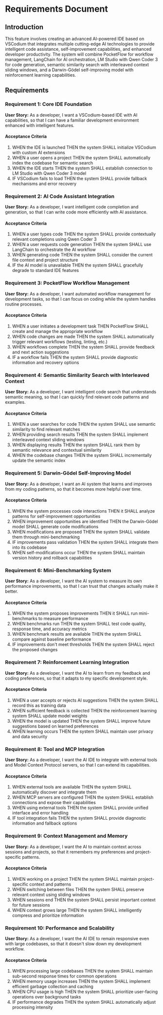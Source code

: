 # Requirements Document

## Introduction

This feature involves creating an advanced AI-powered IDE based on VSCodium that integrates multiple cutting-edge AI technologies to provide intelligent code assistance, self-improvement capabilities, and enhanced developer productivity. The system will combine PocketFlow for workflow management, LangChain for AI orchestration, LM Studio with Qwen Coder 3 for code generation, semantic similarity search with interleaved context sliding windows, and a Darwin-Gödel self-improving model with reinforcement learning capabilities.

## Requirements

### Requirement 1: Core IDE Foundation

**User Story:** As a developer, I want a VSCodium-based IDE with AI capabilities, so that I can have a familiar development environment enhanced with intelligent features.

#### Acceptance Criteria

1. WHEN the IDE is launched THEN the system SHALL initialize VSCodium with custom AI extensions
2. WHEN a user opens a project THEN the system SHALL automatically index the codebase for semantic search
3. WHEN the IDE starts THEN the system SHALL establish connection to LM Studio with Qwen Coder 3 model
4. IF VSCodium fails to load THEN the system SHALL provide fallback mechanisms and error recovery

### Requirement 2: AI Code Assistant Integration

**User Story:** As a developer, I want intelligent code completion and generation, so that I can write code more efficiently with AI assistance.

#### Acceptance Criteria

1. WHEN a user types code THEN the system SHALL provide contextually relevant completions using Qwen Coder 3
2. WHEN a user requests code generation THEN the system SHALL use LangChain to orchestrate the AI workflow
3. WHEN generating code THEN the system SHALL consider the current file context and project structure
4. IF the AI model is unavailable THEN the system SHALL gracefully degrade to standard IDE features

### Requirement 3: PocketFlow Workflow Management

**User Story:** As a developer, I want automated workflow management for development tasks, so that I can focus on coding while the system handles routine processes.

#### Acceptance Criteria

1. WHEN a user initiates a development task THEN PocketFlow SHALL create and manage the appropriate workflow
2. WHEN code changes are made THEN the system SHALL automatically trigger relevant workflows (testing, linting, etc.)
3. WHEN workflows complete THEN the system SHALL provide feedback and next action suggestions
4. IF a workflow fails THEN the system SHALL provide diagnostic information and recovery options

### Requirement 4: Semantic Similarity Search with Interleaved Context

**User Story:** As a developer, I want intelligent code search that understands semantic meaning, so that I can quickly find relevant code patterns and examples.

#### Acceptance Criteria

1. WHEN a user searches for code THEN the system SHALL use semantic similarity to find relevant matches
2. WHEN providing search results THEN the system SHALL implement interleaved context sliding windows
3. WHEN displaying results THEN the system SHALL rank them by semantic relevance and contextual similarity
4. WHEN the codebase changes THEN the system SHALL incrementally update the semantic index

### Requirement 5: Darwin-Gödel Self-Improving Model

**User Story:** As a developer, I want an AI system that learns and improves from my coding patterns, so that it becomes more helpful over time.

#### Acceptance Criteria

1. WHEN the system processes code interactions THEN it SHALL analyze patterns for self-improvement opportunities
2. WHEN improvement opportunities are identified THEN the Darwin-Gödel model SHALL generate code modifications
3. WHEN modifications are proposed THEN the system SHALL validate them through mini-benchmarking
4. IF improvements pass validation THEN the system SHALL integrate them into its codebase
5. WHEN self-modifications occur THEN the system SHALL maintain version history and rollback capabilities

### Requirement 6: Mini-Benchmarking System

**User Story:** As a developer, I want the AI system to measure its own performance improvements, so that I can trust that changes actually make it better.

#### Acceptance Criteria

1. WHEN the system proposes improvements THEN it SHALL run mini-benchmarks to measure performance
2. WHEN benchmarks run THEN the system SHALL test code quality, response time, and accuracy metrics
3. WHEN benchmark results are available THEN the system SHALL compare against baseline performance
4. IF improvements don't meet thresholds THEN the system SHALL reject the proposed changes

### Requirement 7: Reinforcement Learning Integration

**User Story:** As a developer, I want the AI to learn from my feedback and coding preferences, so that it adapts to my specific development style.

#### Acceptance Criteria

1. WHEN a user accepts or rejects AI suggestions THEN the system SHALL record this as training data
2. WHEN sufficient feedback is collected THEN the reinforcement learning system SHALL update model weights
3. WHEN the model is updated THEN the system SHALL improve future suggestions based on learned preferences
4. WHEN learning occurs THEN the system SHALL maintain user privacy and data security

### Requirement 8: Tool and MCP Integration

**User Story:** As a developer, I want the AI IDE to integrate with external tools and Model Context Protocol servers, so that I can extend its capabilities.

#### Acceptance Criteria

1. WHEN external tools are available THEN the system SHALL automatically discover and integrate them
2. WHEN MCP servers are configured THEN the system SHALL establish connections and expose their capabilities
3. WHEN using external tools THEN the system SHALL provide unified interface and error handling
4. IF tool integration fails THEN the system SHALL provide diagnostic information and fallback options

### Requirement 9: Context Management and Memory

**User Story:** As a developer, I want the AI to maintain context across sessions and projects, so that it remembers my preferences and project-specific patterns.

#### Acceptance Criteria

1. WHEN working on a project THEN the system SHALL maintain project-specific context and patterns
2. WHEN switching between files THEN the system SHALL preserve relevant context using sliding windows
3. WHEN sessions end THEN the system SHALL persist important context for future sessions
4. WHEN context grows large THEN the system SHALL intelligently compress and prioritize information

### Requirement 10: Performance and Scalability

**User Story:** As a developer, I want the AI IDE to remain responsive even with large codebases, so that it doesn't slow down my development workflow.

#### Acceptance Criteria

1. WHEN processing large codebases THEN the system SHALL maintain sub-second response times for common operations
2. WHEN memory usage increases THEN the system SHALL implement efficient garbage collection and caching
3. WHEN CPU usage is high THEN the system SHALL prioritize user-facing operations over background tasks
4. IF performance degrades THEN the system SHALL automatically adjust processing intensity
